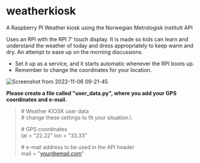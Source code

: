 # weatherkiosk
A Raspberry PI Weather kiosk using the Norwegian Metrologisk institutt API

Uses an RPI with the RPI 7' touch display. It is made so kids can learn and understand the weather of today and dress appropriately to keep warm and dry. An attempt to ease up on the morning discussions.

 - Set it up as a service, and it starts automatic whenever the RPI boots up. 
 - Remember to change the coordinates for your location.



![Screenshot from 2022-11-06 09-21-45](https://user-images.githubusercontent.com/43314235/200161241-80bf8a4a-0bde-4d53-91af-46867b915112.png)


**Please create a file called "user_data.py", where you add your GPS coordinates and e-mail.**


> \# Weather KIOSK user data\
> \# change these settings to fit your situation.\
>
> \# GPS coordinates\
> lat = "22.22"
> lon = "33.33"
>
> \# e-mail address to be used in the API header\
> mail = "your@email.com"
